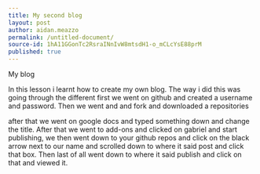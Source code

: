 ```yaml
---
title: My second blog
layout: post
author: aidan.meazzo
permalink: /untitled-document/
source-id: 1hA11GGonTc2RsraINnIvW8mtsdH1-o_mCLcYsE88prM
published: true
---
```

My blog

In this lesson i learnt how to create my own blog. The way i did this was going through the different first we went on github and created a username and password. Then we went and and fork and downloaded a repositories

after that we went on google docs and typed something down and change the title. After that we went to add-ons and clicked on gabriel and start publishing, we then went down to your github repos and click on the black arrow next to our name and scrolled down to where it said post and click that box. Then last of all went down to where it said publish and click on that and viewed it. 

